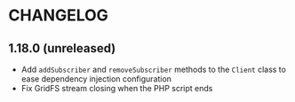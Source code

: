 # CHANGELOG


## 1.18.0 (unreleased)

 * Add `addSubscriber` and `removeSubscriber` methods to the `Client` class to ease dependency injection configuration
 * Fix GridFS stream closing when the PHP script ends
